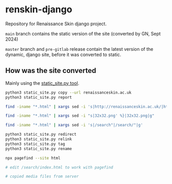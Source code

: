 # renskin-django
Repository for Renaissance Skin django project.

`main` branch contains the static version of the site (converted by GN, Sept 2024)

`master` branch and `pre-gitlab` release contain the latest version of the dynamic, django site, before it was converted to static.

## How was the site converted

Mainly using the [static_site.py tool](https://github.com/kingsdigitallab/kdl-deploy-tools).

```bash
python3 static_site.py copy --url renaissanceskin.ac.uk
python3 static_site.py report

find -iname "*.html" | xargs sed -i 's|http://renaissanceskin.ac.uk/|https://renaissanceskin.ac.uk/|g'

find -iname "*.html" | xargs sed -i "s|32x32.png' %}|32x32.png|g"

find -iname "*.html" | xargs sed -i 's|/search"|/search/"|g'

python3 static_site.py redirect
python3 static_site.py relink
python3 static_site.py tag
python3 static_site.py rename

npx pagefind --site html

# edit /search/index.html to work with pagefind

# copied media files from server
```
